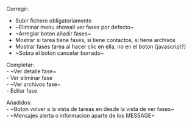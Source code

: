 Corregir:    
- Subir fichero obligatoriamente  
- ~Eliminar menu showall ver fases por defecto~
- ~Arreglar boton añadir fases~
- Mostrar si tarea tiene fases, si tiene contactos, si tiene archivos  
- Mostrar fases tarea al hacer clic en ella, no en el boton (javascript?)  
- ~Sobra el boton cancelar borrado~
	
Completar:  
	- ~Ver detalle fase~  
	- Ver eliminar fase  
	- ~Ver archivos fase~  
	- Editar fase  

Añadidos:  
	- ~Boton volver a la vista de tareas en desde la vista de ver fases~  
	- ~Mensajes alerta o informacion aparte de los MESSAGE~  
